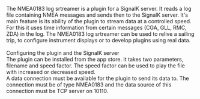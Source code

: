 The NMEA0183 log srtreamer is a plugin for a SignalK server. It reads a log file containing NMEA messages and sends then to the SignalK server. It's main feature is its ability of the plugin to stream data at a controlled speed. For this it uses time information from certain messages (CGA, GLL, RMC, ZDA) in the log. The NMEA0183 log srtreamer can be used to relive a sailing trip, to configure instrument displays or to develop plugins using real data.
<br><br>
Configuring the plugin and the SignalK server<br>
The plugin can be installed from the app store. It takes two parameters, filename and speed factor. The speed factor can be used to play the file with increased or decreased speed. <br>
A data connection must be available for the plugin to send its data to. The connection must be of type NMEA0183 and the data source of this connection must be TCP server on 10110.